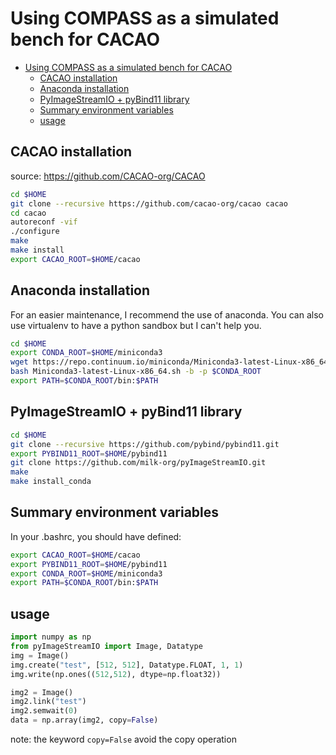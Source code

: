 # Using COMPASS as a simulated bench for CACAO

- [Using COMPASS as a simulated bench for CACAO](#using-compass-as-a-simulated-bench-for-cacao)
    - [CACAO installation](#cacao-installation)
    - [Anaconda installation](#anaconda-installation)
    - [PyImageStreamIO + pyBind11 library](#pyimagestreamio-pybind11-library)
    - [Summary environment variables](#summary-environment-variables)
    - [usage](#usage)

## CACAO installation

source: https://github.com/CACAO-org/CACAO

```bash
cd $HOME
git clone --recursive https://github.com/cacao-org/cacao cacao
cd cacao
autoreconf -vif
./configure
make
make install
export CACAO_ROOT=$HOME/cacao
```

## Anaconda installation

For an easier maintenance, I recommend the use of anaconda.
You can also use virtualenv to have a python sandbox but I can't help you.

```bash
cd $HOME
export CONDA_ROOT=$HOME/miniconda3
wget https://repo.continuum.io/miniconda/Miniconda3-latest-Linux-x86_64.sh
bash Miniconda3-latest-Linux-x86_64.sh -b -p $CONDA_ROOT
export PATH=$CONDA_ROOT/bin:$PATH
```

## PyImageStreamIO + pyBind11 library

```bash
cd $HOME
git clone --recursive https://github.com/pybind/pybind11.git
export PYBIND11_ROOT=$HOME/pybind11
git clone https://github.com/milk-org/pyImageStreamIO.git
make
make install_conda
```

## Summary environment variables

In your .bashrc, you should have defined:

```bash
export CACAO_ROOT=$HOME/cacao
export PYBIND11_ROOT=$HOME/pybind11
export CONDA_ROOT=$HOME/miniconda3
export PATH=$CONDA_ROOT/bin:$PATH
```

## usage 

```python
import numpy as np
from pyImageStreamIO import Image, Datatype
img = Image()
img.create("test", [512, 512], Datatype.FLOAT, 1, 1)
img.write(np.ones((512,512), dtype=np.float32))

img2 = Image()
img2.link("test")
img2.semwait(0)
data = np.array(img2, copy=False)
```

note: the keyword ``copy=False`` avoid the copy operation